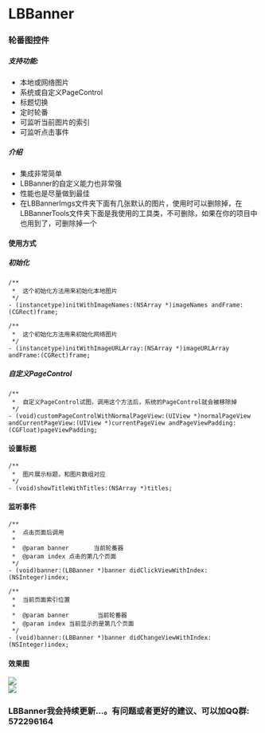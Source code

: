 # LBBanner

### 轮番图控件
##### 支持功能:
- 本地或网络图片
- 系统或自定义PageControl
- 标题切换
- 定时轮番
- 可监听当前图片的索引
- 可监听点击事件

##### 介绍
- 集成非常简单
- LBBanner的自定义能力也非常强
- 性能也是尽量做到最佳
- 在LBBannerImgs文件夹下面有几张默认的图片，使用时可以删除掉，在LBBannerTools文件夹下面是我使用的工具类，不可删除，如果在你的项目中也用到了，可删除掉一个

#### 使用方式
##### 初始化
```OBJC
/**
 *  这个初始化方法用来初始化本地图片
 */
- (instancetype)initWithImageNames:(NSArray *)imageNames andFrame:(CGRect)frame;

/**
 *  这个初始化方法用来初始化网络图片
 */
- (instancetype)initWithImageURLArray:(NSArray *)imageURLArray andFrame:(CGRect)frame;
```
##### 自定义PageControl
```OBJC
/**
 *  自定义PageControl试图，调用这个方法后，系统的PageControl就会被移除掉
 */
- (void)customPageControlWithNormalPageView:(UIView *)normalPageView andCurrentPageView:(UIView *)currentPageView andPageViewPadding:(CGFloat)pageViewPadding;
```

#### 设置标题
```OBJC
/**
 *  图片展示标题，和图片数组对应
 */
- (void)showTitleWithTitles:(NSArray *)titles;
```
#### 监听事件
```OBJC
/**
 *  点击页面后调用
 *
 *  @param banner       当前轮番器
 *  @param index 点击的第几个页面
 */
- (void)banner:(LBBanner *)banner didClickViewWithIndex:(NSInteger)index;

/**
 *  当前页面索引位置
 *
 *  @param banner        当前轮番器
 *  @param index 当前显示的是第几个页面
 */
- (void)banner:(LBBanner *)banner didChangeViewWithIndex:(NSInteger)index;
```
#### 效果图
![](http://i1.piimg.com/567571/bc34512adce65fa6.gif)    
![](http://i1.piimg.com/567571/5911f3d547f7f35b.gif)
### LBBanner我会持续更新...。有问题或者更好的建议、可以加QQ群: 572296164


